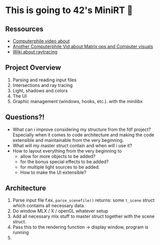 # This is going to 42's MiniRT 🥳

## Ressources

- [Computerphile video about](https://www.youtube.com/watch?v=ezXGTRSx1g8)
- [Another Computerphile Vid about Matrix ops and Computer visuals](https://www.youtube.com/watch?v=vQ60rFwh2ig)
- [Wiki about raytracing](https://en.wikipedia.org/wiki/Ray_tracing_(graphics))


## Project Overview

1) Parsing and reading input files
2) Intersections and ray tracing
3) Light, shadows and colors
4) The UI
4) Graphic management (windows, hooks, etc.). with the minilibx

## Questions?!

- What can i improve considering my structure from the fdf project? Especially
  when it comes to code architecture and making the code extensible and
  maintainable from the very beginning.
- What will my master struct contain and when will i use it?
- How to layout everything from the very beginning to
  + allow for more objects to be added?
  + for the bonus special effects to be added?
  + for multiple light sources to be added.
  + How to make the UI extensible?

## Architecture

1. Parse input file f.ex. `parse_scenefile()` returns: some `t_scene` struct
   which contains all necessary data.
2. Do window MLX / X / openGL whatever setup
3. Add all necessary mlx stuff to master struct together with the scene struct.
4. Pass this to the rendering function -> display window, program is running
5. 

